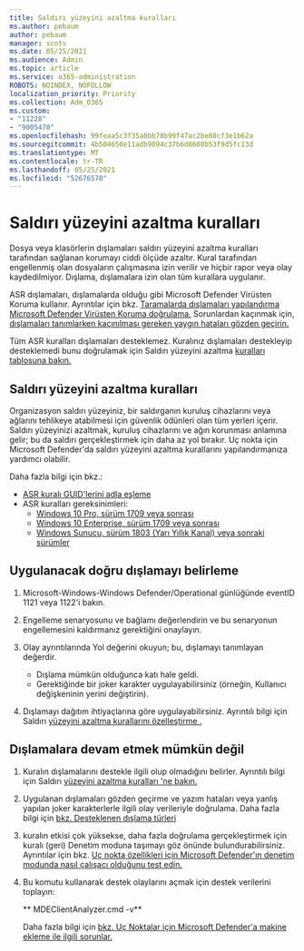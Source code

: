```yaml
---
title: Saldırı yüzeyini azaltma kuralları
ms.author: pebaum
author: pebaum
manager: scotv
ms.date: 05/25/2021
ms.audience: Admin
ms.topic: article
ms.service: o365-administration
ROBOTS: NOINDEX, NOFOLLOW
localization_priority: Priority
ms.collection: Adm_O365
ms.custom:
- "11228"
- "9005470"
ms.openlocfilehash: 99feaa5c3f35a0bb78b99f47ac2be88cf3e1b62a
ms.sourcegitcommit: 4b504650e11adb9894c37b6d8608b53f9d5fc13d
ms.translationtype: MT
ms.contentlocale: tr-TR
ms.lasthandoff: 05/25/2021
ms.locfileid: "52676570"
---
```

# <a name="attack-surface-reduction-rules"></a>Saldırı yüzeyini azaltma kuralları

Dosya veya klasörlerin dışlamaları saldırı yüzeyini azaltma kuralları tarafından sağlanan korumayı ciddi ölçüde azaltır. Kural tarafından engellenmiş olan dosyaların çalışmasına izin verilir ve hiçbir rapor veya olay kaydedilmiyor. Dışlama, dışlamalara izin olan tüm kurallara uygulanır.

ASR dışlamaları, dışlamalarda olduğu gibi Microsoft Defender Virüsten Koruma kullanır. Ayrıntılar için bkz. [Taramalarda dışlamaları yapılandırma Microsoft Defender Virüsten Koruma doğrulama.](/microsoft-365/security/defender-endpoint/configure-exclusions-microsoft-defender-antivirus) Sorunlardan kaçınmak için, [dışlamaları tanımlarken kaçınılması gereken yaygın hataları gözden geçirin.](/microsoft-365/security/defender-endpoint/common-exclusion-mistakes-microsoft-defender-antivirus)

Tüm ASR kuralları dışlamaları desteklemez. Kuralınız dışlamaları destekleyip desteklemedi bunu doğrulamak için Saldırı yüzeyini azaltma [kuralları tablosuna bakın.](/microsoft-365/security/defender-endpoint/attack-surface-reduction#attack-surface-reduction-rules)

## <a name="attack-surface-reduction-rules"></a>Saldırı yüzeyini azaltma kuralları

Organizasyon saldırı yüzeyiniz, bir saldırganın kuruluş cihazlarını veya ağlarını tehlikeye atabilmesi için güvenlik ödünleri olan tüm yerleri içerir. Saldırı yüzeyinizi azaltmak, kuruluş cihazlarını ve ağın korunması anlamına gelir; bu da saldırı gerçekleştirmek için daha az yol bırakır. Uç nokta için Microsoft Defender'da saldırı yüzeyini azaltma kurallarını yapılandırmanıza yardımcı olabilir.

Daha fazla bilgi için bkz.:

- [ASR kuralı GUID'lerini adla eşleme](/microsoft-365/security/defender-endpoint/attack-surface-reduction#attack-surface-reduction-rules)
- ASR kuralları gereksinimleri:
    - [Windows 10 Pro, sürüm 1709 veya sonrası](/windows/whats-new/whats-new-windows-10-version-1709)
    - [Windows 10 Enterprise, sürüm 1709 veya sonrası](/windows/whats-new/whats-new-windows-10-version-1709)
    - [Windows Sunucu, sürüm 1803 (Yarı Yıllık Kanal) veya sonraki sürümler](/windows-server/get-started/whats-new-in-windows-server-1803)

## <a name="identify-the-correct-exclusion-to-apply"></a>Uygulanacak doğru dışlamayı belirleme

1. Microsoft-Windows-Windows Defender/Operational günlüğünde eventID 1121 veya 1122'i bakın.

1. Engelleme senaryosunu ve bağlamı değerlendirin ve bu senaryonun engellemesini kaldırmanız gerektiğini onaylayın.

1. Olay ayrıntılarında Yol değerini okuyun; bu, dışlamayı tanımlayan değerdir.
    - Dışlama mümkün olduğunca katı hale geldi.
    - Gerektiğinde bir joker karakter uygulayabilirsiniz (örneğin, Kullanıcı değişkeninin yerini değiştirin).

1. Dışlamayı dağıtım ihtiyaçlarına göre uygulayabilirsiniz. Ayrıntılı bilgi için Saldırı [yüzeyini azaltma kurallarını özelleştirme .](/microsoft-365/security/defender-endpoint/customize-attack-surface-reduction)

## <a name="exclusion-is-not-honored"></a>Dışlamalara devam etmek mümkün değil

1. Kuralın dışlamalarını destekle ilgili olup olmadığını belirler. Ayrıntılı bilgi için Saldırı [yüzeyini azaltma kuralları 'ne bakın.](/microsoft-365/security/defender-endpoint/attack-surface-reduction#attack-surface-reduction-rules)

1. Uygulanan dışlamaları gözden geçirme ve yazım hataları veya yanlış yapılan joker karakterlerle ilgili olay verileriyle doğrulama. Daha fazla bilgi için [bkz. Desteklenen dışlama türleri](/microsoft-365/security/defender-endpoint/mac-exclusions#supported-exclusion-types)

1. kuralın etkisi çok yüksekse, daha fazla doğrulama gerçekleştirmek için kuralı (geri) Denetim moduna taşımayı göz önünde bulundurabilirsiniz. Ayrıntılar için bkz. [Uç nokta özellikleri için Microsoft Defender'ın denetim modunda nasıl çalışacı olduğunu test edin.](/microsoft-365/security/defender-endpoint/audit-windows-defender)

1. Bu komutu kullanarak destek olaylarını açmak için destek verilerini toplayın:
    
   ** MDEClientAnalyzer.cmd -v**

    Daha fazla bilgi için [bkz. Uç Noktalar için Microsoft Defender'a makine ekleme ile ilgili sorunlar.](issues-with-onboarding-machines.md)
